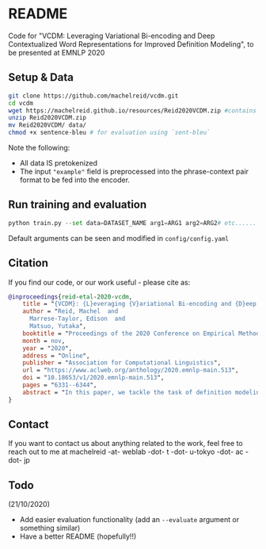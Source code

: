 # README
Code for "VCDM: Leveraging Variational Bi-encoding and Deep Contextualized Word Representations for Improved Definition Modeling", to be presented at EMNLP 2020


## Setup & Data
```bash
git clone https://github.com/machelreid/vcdm.git
cd vcdm
wget https://machelreid.github.io/resources/Reid2020VCDM.zip #contains the oxford, urban (slang), and wiki (wikipedia) datasets
unzip Reid2020VCDM.zip
mv Reid2020VCDM/ data/
chmod +x sentence-bleu # for evaluation using `sent-bleu`
```
Note the following:
- All data IS pretokenized 
- The input `"example"` field is preprocessed into the phrase-context pair format to be fed into the encoder.

## Run training and evaluation
```python 
python train.py --set data=DATASET_NAME arg1=ARG1 arg2=ARG2# etc...... check out `config/config.yaml` for all arguments
```
Default arguments can be seen and modified in `config/config.yaml`
## Citation
If you find our code, or our work useful - please cite as:
```bibtex
@inproceedings{reid-etal-2020-vcdm,
    title = "{VCDM}: {L}everaging {V}ariational Bi-encoding and {D}eep Contextualized {W}ord {R}epresentations for {I}mproved {D}efinition {M}odeling",
    author = "Reid, Machel  and
      Marrese-Taylor, Edison  and
      Matsuo, Yutaka",
    booktitle = "Proceedings of the 2020 Conference on Empirical Methods in Natural Language Processing (EMNLP)",
    month = nov,
    year = "2020",
    address = "Online",
    publisher = "Association for Computational Linguistics",
    url = "https://www.aclweb.org/anthology/2020.emnlp-main.513",
    doi = "10.18653/v1/2020.emnlp-main.513",
    pages = "6331--6344",
    abstract = "In this paper, we tackle the task of definition modeling, where the goal is to learn to generate definitions of words and phrases. Existing approaches for this task are discriminative, combining distributional and lexical semantics in an implicit rather than direct way. To tackle this issue we propose a generative model for the task, introducing a continuous latent variable to explicitly model the underlying relationship between a phrase used within a context and its definition. We rely on variational inference for estimation and leverage contextualized word embeddings for improved performance. Our approach is evaluated on four existing challenging benchmarks with the addition of two new datasets, {``}Cambridge{''} and the first non-English corpus {``}Robert{''}, which we release to complement our empirical study. Our Variational Contextual Definition Modeler (VCDM) achieves state-of-the-art performance in terms of automatic and human evaluation metrics, demonstrating the effectiveness of our approach.",
}
```
## Contact
If you want to contact us about anything related to the work, feel free to reach out to me at machelreid -at- weblab -dot- t -dot- u-tokyo -dot- ac -dot- jp
## Todo
(21/10/2020)
- Add easier evaluation functionality (add an `--evaluate` argument or something similar)
- Have a better README (hopefully!!)
